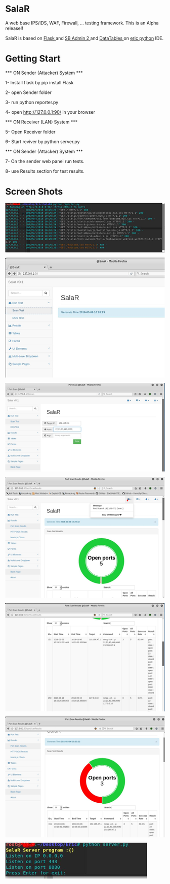# SalaR
A web base IPS/IDS, WAF, Firewall, ... testing framework.
This is an Alpha release!!

SalaR is based on <a href="http://flask.pocoo.org/">Flask </a> and <a href="https://startbootstrap.com/template-overviews/sb-admin-2/">SB Admin 2 </a> and <a href="https://datatables.net/">DataTables </a> on <a href="https://eric-ide.python-projects.org/">eric python</a> IDE.


# Getting Start

*** ON Sender (Attacker) System ***

1- Install flask by pip install Flask

2- open Sender folder 

3- run python reporter.py

4- open http://127.0.0.1:90/ in your browser

*** ON Receiver (LAN) System ***

5- Open Receiver folder

6- Start reviver by python server.py 

*** ON Sender (Attacker) System ***

7- On the sender web panel run tests.

8- use Results section for test results.

# Screen Shots

![Alt text](https://raw.githubusercontent.com/Pouya47/SalaR/master/ScreenShots/01-webconsole.JPG)

![Alt text](https://raw.githubusercontent.com/Pouya47/SalaR/master/ScreenShots/02-web1.JPG)

![Alt text](https://raw.githubusercontent.com/Pouya47/SalaR/master/ScreenShots/03-ScanTest.JPG)

![Alt text](https://raw.githubusercontent.com/Pouya47/SalaR/master/ScreenShots/04-ScanResults.JPG)


![Alt text](https://raw.githubusercontent.com/Pouya47/SalaR/master/ScreenShots/05-results2.JPG)

![Alt text](https://raw.githubusercontent.com/Pouya47/SalaR/master/ScreenShots/05-results3.JPG)


![Alt text](https://raw.githubusercontent.com/Pouya47/SalaR/master/ScreenShots/06-Server.JPG)





